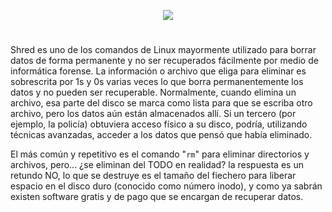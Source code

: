 <p align="center">
  <a href="https://github.com/DenverCoder1/readme-typing-svg"><img src="https://readme-typing-svg.herokuapp.com?color=F70000&width=430&lines=Borrado+de+datos+seguro+con+SHRED"></a>
</p>

<h1 align="center"></h1>

Shred es uno de los comandos de Linux mayormente utilizado para borrar datos de forma permanente y no ser recuperados fácilmente por medio de informática forense. La información o archivo que eliga para eliminar es sobrescrita por 1s y 0s varias veces lo que borra permanentemente los datos y no pueden ser recuperable. Normalmente, cuando elimina un archivo, esa parte del disco se marca como lista para que se escriba otro archivo, pero los datos aún están almacenados allí. Si un tercero (por ejemplo, la policía) obtuviera acceso físico a su disco, podría, utilizando técnicas avanzadas, acceder a los datos que pensó que había eliminado.

El más común y repetitivo es el comando "`rm`" para eliminar directorios y archivos, pero... ¿se eliminan del TODO en realidad? la respuesta es un retundo NO, lo que se destruye es el tamaño del fiechero para liberar espacio en el disco duro (conocido como número inodo), y como ya sabrán existen software gratis y de pago que se encargan de recuperar datos.
